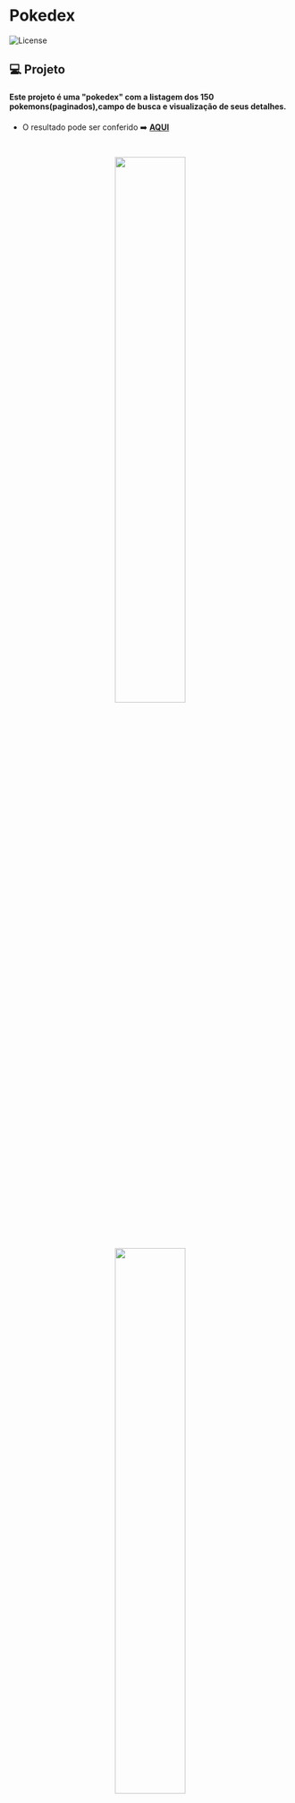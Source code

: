 # Pokedex
  <img  src="https://img.shields.io/static/v1?label=license&message=MIT&color=5965E0&labelColor=121214" alt="License">


## 💻 Projeto

#### Este projeto é uma "pokedex" com a listagem dos 150 pokemons(paginados),campo de busca e visualização de seus detalhes.

- O resultado pode ser conferido :arrow_right: [**AQUI**](https://pokedex.dev-araujo.repl.co/)
<h1 align="center">

  <img src='https://user-images.githubusercontent.com/97068163/151001628-9465160c-01e8-4a34-88b0-8a5000156a1f.png' width="50%"/> <img src='https://user-images.githubusercontent.com/97068163/151001615-7af9bac3-fe1c-4e73-9a87-a4277007d0cd.png' width="50%"/>


</h1>


## Feito com 🔨
- **Angular 13**
- ngx-pagination
- SASS


### Instruções para rodar
Por ser um projeto realizado com **Angular**, há a necessidade do **NodeJS**. Com ele instalado basta seguir os seguintes passos.

No terminal, clone o projeto:
```
git clone 
```

Entre na pasta do projeto:
```
cd Angular/pokedex-angular/pokedex
```

Instale as dependências:
```
npm install
```

Execute a aplicação:
```
npm run start 
```
----

#### Author 👷

<img src="https://user-images.githubusercontent.com/97068163/149033991-781bf8b6-4beb-445a-913c-f05a76a28bfc.png" width="5%" alt="caricatura do autor desse repositório"/>

[![linkedin](https://img.shields.io/badge/LinkedIn-0077B5?style=for-the-badge&logo=linkedin&logoColor=white)](https://www.linkedin.com/in/araujocode/)

